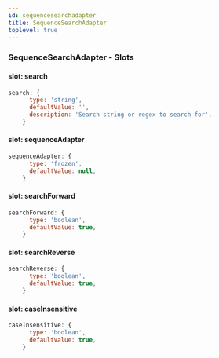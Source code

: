 ```yaml
---
id: sequencesearchadapter
title: SequenceSearchAdapter
toplevel: true
---
```







### SequenceSearchAdapter - Slots
#### slot: search



```js
search: {
      type: 'string',
      defaultValue: '',
      description: 'Search string or regex to search for',
    }
```

#### slot: sequenceAdapter



```js
sequenceAdapter: {
      type: 'frozen',
      defaultValue: null,
    }
```

#### slot: searchForward



```js
searchForward: {
      type: 'boolean',
      defaultValue: true,
    }
```

#### slot: searchReverse



```js
searchReverse: {
      type: 'boolean',
      defaultValue: true,
    }
```

#### slot: caseInsensitive



```js
caseInsensitive: {
      type: 'boolean',
      defaultValue: true,
    }
```



 
